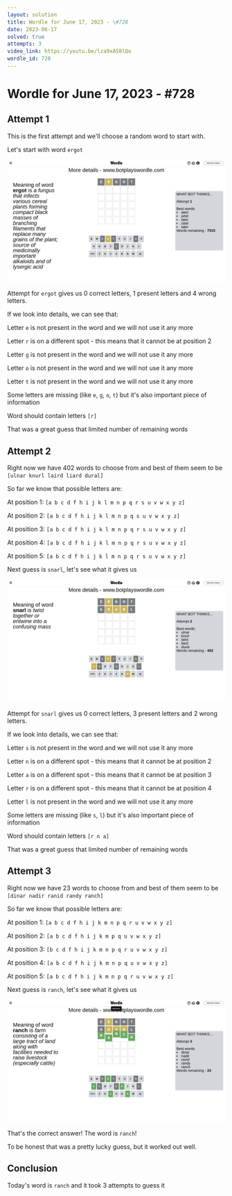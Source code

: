 ```yaml
---
layout: solution
title: Wordle for June 17, 2023 - \#728
date: 2023-06-17
solved: true
attempts: 3
video_link: https://youtu.be/lza9xAS8lQo
wordle_id: 728
---
```


# Wordle for June 17, 2023 - \#728

## Attempt 1

This is the first attempt and we'll choose a random word to start with.

Let's start with word `ergot`

![Attempt 1](2023-06-17/attempt-1.png)

Attempt for `ergot` gives us 0 correct letters, 1 present letters and 4 wrong letters.

If we look into details, we can see that:

Letter `e` is not present in the word and we will not use it any more

Letter `r` is on a different spot - this means that it cannot be at position 2

Letter `g` is not present in the word and we will not use it any more

Letter `o` is not present in the word and we will not use it any more

Letter `t` is not present in the word and we will not use it any more

Some letters are missing (like `e`, `g`, `o`, `t`) but it's also important piece of information

Word should contain letters `[r]`

That was a great guess that limited number of remaining words



## Attempt 2

Right now we have 402 words to choose from and best of them seem to be `[ulnar knurl laird liard dural]`

So far we know that possible letters are:

At position 1: `[a b c d f h i j k l m n p q r s u v w x y z]`

At position 2: `[a b c d f h i j k l m n p q s u v w x y z]`

At position 3: `[a b c d f h i j k l m n p q r s u v w x y z]`

At position 4: `[a b c d f h i j k l m n p q r s u v w x y z]`

At position 5: `[a b c d f h i j k l m n p q r s u v w x y z]`

Next guess is `snarl`, let's see what it gives us

![Attempt 2](2023-06-17/attempt-2.png)

Attempt for `snarl` gives us 0 correct letters, 3 present letters and 2 wrong letters.

If we look into details, we can see that:

Letter `s` is not present in the word and we will not use it any more

Letter `n` is on a different spot - this means that it cannot be at position 2

Letter `a` is on a different spot - this means that it cannot be at position 3

Letter `r` is on a different spot - this means that it cannot be at position 4

Letter `l` is not present in the word and we will not use it any more

Some letters are missing (like `s`, `l`) but it's also important piece of information

Word should contain letters `[r n a]`

That was a great guess that limited number of remaining words



## Attempt 3

Right now we have 23 words to choose from and best of them seem to be `[dinar nadir ranid randy ranch]`

So far we know that possible letters are:

At position 1: `[a b c d f h i j k m n p q r u v w x y z]`

At position 2: `[a b c d f h i j k m p q u v w x y z]`

At position 3: `[b c d f h i j k m n p q r u v w x y z]`

At position 4: `[a b c d f h i j k m n p q u v w x y z]`

At position 5: `[a b c d f h i j k m n p q r u v w x y z]`

Next guess is `ranch`, let's see what it gives us

![Attempt 3](2023-06-17/attempt-3.png)

That's the correct answer! The word is `ranch`!

To be honest that was a pretty lucky guess, but it worked out well.

## Conclusion

Today's word is `ranch` and it took 3 attempts to guess it

